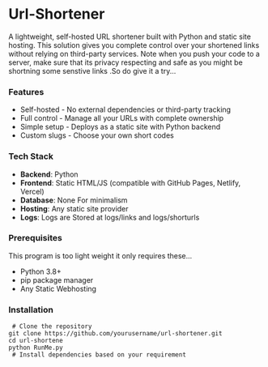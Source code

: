 
# Url-Shortener
A lightweight, self-hosted URL shortener built with Python and static site hosting. This solution gives you complete control over your shortened links without relying on third-party services. Note when you push your code to a server, make sure that its privacy respecting and safe as you might be shortning some senstive links .So do give it a try...

### Features
- Self-hosted - No external dependencies or third-party tracking
- Full control - Manage all your URLs with complete ownership
- Simple setup - Deploys as a static site with Python backend
- Custom slugs - Choose your own short codes

### Tech Stack
- **Backend**: Python
- **Frontend**: Static HTML/JS (compatible with GitHub Pages, Netlify, Vercel)
- **Database**: None For minimalism
- **Hosting**: Any static site provider
- **Logs**: Logs are Stored at logs/links and logs/shorturls


### Prerequisites
This program is too light weight it only requires these...
- Python 3.8+
- pip package manager
- Any Static Webhosting

  
### Installation

```
 # Clone the repository
git clone https://github.com/yourusername/url-shortener.git
cd url-shortene
python RunMe.py
 # Install dependencies based on your requirement
```
